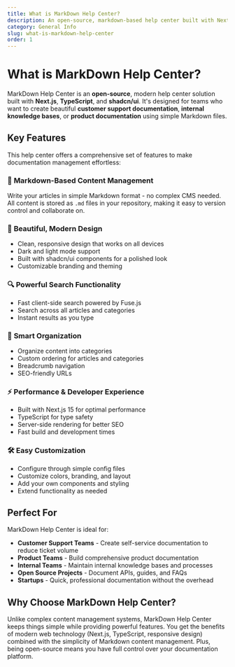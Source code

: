 ```yaml
---
title: What is MarkDown Help Center?
description: An open-source, markdown-based help center built with Next.js for creating beautiful documentation and knowledge bases
category: General Info
slug: what-is-markdown-help-center
order: 1
---
```


# What is MarkDown Help Center?

MarkDown Help Center is an **open-source**, modern help center solution built with **Next.js**, **TypeScript**, and **shadcn/ui**. It's designed for teams who want to create beautiful **customer support documentation**, **internal knowledge bases**, or **product documentation** using simple Markdown files.

## Key Features

This help center offers a comprehensive set of features to make documentation management effortless:

### 📝 **Markdown-Based Content Management**

Write your articles in simple Markdown format - no complex CMS needed. All content is stored as `.md` files in your repository, making it easy to version control and collaborate on.

### 🎨 **Beautiful, Modern Design**

- Clean, responsive design that works on all devices
- Dark and light mode support
- Built with shadcn/ui components for a polished look
- Customizable branding and theming

### 🔍 **Powerful Search Functionality**

- Fast client-side search powered by Fuse.js
- Search across all articles and categories
- Instant results as you type

### 📁 **Smart Organization**

- Organize content into categories
- Custom ordering for articles and categories
- Breadcrumb navigation
- SEO-friendly URLs

### ⚡ **Performance & Developer Experience**

- Built with Next.js 15 for optimal performance
- TypeScript for type safety
- Server-side rendering for better SEO
- Fast build and development times

### 🛠️ **Easy Customization**

- Configure through simple config files
- Customize colors, branding, and layout
- Add your own components and styling
- Extend functionality as needed

## Perfect For

MarkDown Help Center is ideal for:

- **Customer Support Teams** - Create self-service documentation to reduce ticket volume
- **Product Teams** - Build comprehensive product documentation
- **Internal Teams** - Maintain internal knowledge bases and processes
- **Open Source Projects** - Document APIs, guides, and FAQs
- **Startups** - Quick, professional documentation without the overhead

## Why Choose MarkDown Help Center?

Unlike complex content management systems, MarkDown Help Center keeps things simple while providing powerful features. You get the benefits of modern web technology (Next.js, TypeScript, responsive design) combined with the simplicity of Markdown content management. Plus, being open-source means you have full control over your documentation platform.
